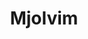 ---
title: Mjolvim
github_link: https://github.com/haya14busa/mjolvim-octotheme
demo_preview: http://haya14busa.com
demo_screenshot: 
description: Simple, Minimal, Beautiful theme
---